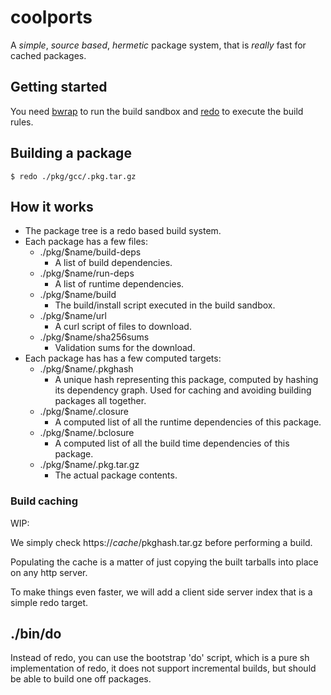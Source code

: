 # coolports

A *simple*, *source based*, *hermetic* package system, that is *really* fast for cached packages.

## Getting started

You need [bwrap](https://github.com/containers/bubblewrap) to run the build sandbox and [redo](https://github.com/apenwarr/redo) to execute the build rules.

## Building a package

```
$ redo ./pkg/gcc/.pkg.tar.gz
```

## How it works

- The package tree is a redo based build system.
- Each package has a few files:
  - ./pkg/$name/build-deps
    - A list of build dependencies.
  - ./pkg/$name/run-deps
    - A list of runtime dependencies.
  - ./pkg/$name/build
    - The build/install script executed in the build sandbox.
  - ./pkg/$name/url
    - A curl script of files to download.
  - ./pkg/$name/sha256sums
    - Validation sums for the download.
- Each package has has a few computed targets:
  - ./pkg/$name/.pkghash
    - A unique hash representing this package, computed by hashing its dependency graph. Used for caching and avoiding building packages all together.
  - ./pkg/$name/.closure
    - A computed list of all the runtime dependencies of this package.
  - ./pkg/$name/.bclosure
    - A computed list of all the build time dependencies of this package.
  - ./pkg/$name/.pkg.tar.gz
    - The actual package contents.

### Build caching

WIP:

We simply check https://$cache/$pkghash.tar.gz before performing a build.

Populating the cache is a matter of just copying the built tarballs into place on any http server.

To make things even faster, we will add a client side server index that is a simple redo target.


## ./bin/do

Instead of redo, you can use the bootstrap 'do' script, which is a pure sh
implementation of redo, it does not support incremental builds, but should
be able to build one off packages.

